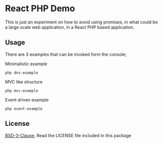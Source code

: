 # React PHP Demo

This is just an experiment on how to avoid using promises, in what could be a large scale web application, in a React PHP based application. 

## Usage

There are 3 examples that can be invoked form the console;

Minimalistic example
```
php dns-example
```

MVC like structure
```
php mvc-example
```

Event driven example
```
php event-example
```

## License

[BSD-3-Clause](http://spdx.org/licenses/BSD-3-Clause), Read the LICENSE file included in this package